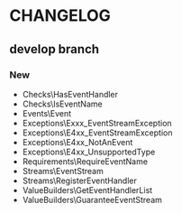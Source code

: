 # CHANGELOG

## develop branch

### New

* Checks\HasEventHandler
* Checks\IsEventName
* Events\Event
* Exceptions\Exxx_EventStreamException
* Exceptions\E4xx_EventStreamException
* Exceptions\E4xx_NotAnEvent
* Exceptions\E4xx_UnsupportedType
* Requirements\RequireEventName
* Streams\EventStream
* Streams\RegisterEventHandler
* ValueBuilders\GetEventHandlerList
* ValueBuilders\GuaranteeEventStream